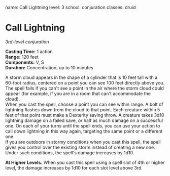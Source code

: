 name: Call Lightning
level: 3
school: conjuration
classes: druid

# Call Lightning 
_3rd-level conjuration_ 

**Casting Time:** 1 action    
**Range:** 120 feet   
**Components:** V, S    
**Duration:** Concentration, up to 10 minutes 

A storm cloud appears in the shape of a cylinder that is 10 feet tall with a 60-foot radius, centered on a point you can see 100 feet directly above you. The spell fails if you can't see a point in the air where the storm cloud could appear (for example, if you are in a room that can't accommodate the cloud).    
When you cast the spell, choose a point you can see within range. A bolt of lightning flashes down from the cloud to that point. Each creature within 5 feet of that point must make a Dexterity saving throw. A creature takes 3d10 lightning damage on a failed save, or half as much damage on a successful one. On each of your turns until the spell ends, you can use your action to call down lightning in this way again, targeting the same point or a different one.    
If you are outdoors in stormy conditions when you cast this spell, the spell gives you control over the existing storm instead of creating a new one. Under such conditions, the spell's damage increases by 1d10. 

**At Higher Levels.** When you cast this spell using a spell slot of 4th or higher level, the damage increases by 1d10 for each slot level above 3rd. 